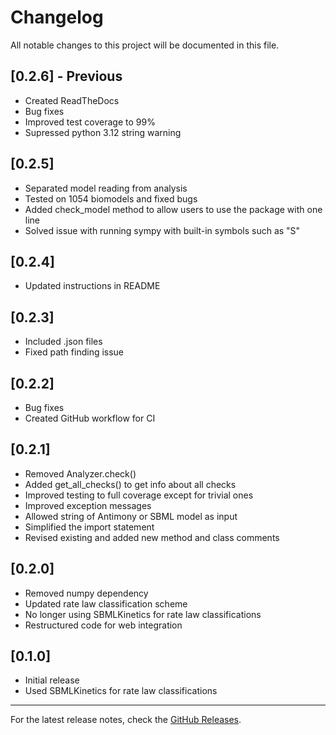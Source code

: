 # Changelog

All notable changes to this project will be documented in this file.

## [0.2.6] - Previous
- Created ReadTheDocs
- Bug fixes
- Improved test coverage to 99%
- Supressed python 3.12 string warning

## [0.2.5]
- Separated model reading from analysis
- Tested on 1054 biomodels and fixed bugs
- Added check_model method to allow users to use the package with one line
- Solved issue with running sympy with built-in symbols such as "S"

## [0.2.4]
- Updated instructions in README

## [0.2.3]
- Included .json files
- Fixed path finding issue

## [0.2.2]
- Bug fixes
- Created GitHub workflow for CI

## [0.2.1]
- Removed Analyzer.check()
- Added get_all_checks() to get info about all checks
- Improved testing to full coverage except for trivial ones
- Improved exception messages
- Allowed string of Antimony or SBML model as input
- Simplified the import statement
- Revised existing and added new method and class comments

## [0.2.0]
- Removed numpy dependency
- Updated rate law classification scheme
- No longer using SBMLKinetics for rate law classifications
- Restructured code for web integration

## [0.1.0]
- Initial release
- Used SBMLKinetics for rate law classifications

---

For the latest release notes, check the [GitHub Releases](https://github.com/sys-bio/ratesb_python/releases).
